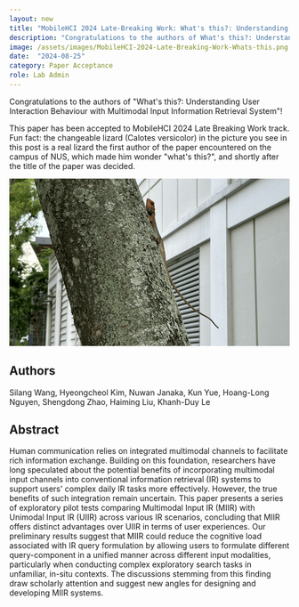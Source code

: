 ```yaml
---
layout: new
title: "MobileHCI 2024 Late-Breaking Work: What's this?: Understanding User Interaction Behaviour with Multimodal Input Information Retrieval System"
description: "Congratulations to the authors of What's this?: Understanding User Interaction Behaviour with Multimodal Input Information Retrieval System"
image: /assets/images/MobileHCI-2024-Late-Breaking-Work-Whats-this.png
date:  "2024-08-25"
category: Paper Acceptance
role: Lab Admin
---
```


Congratulations to the authors of "What's this?: Understanding User Interaction Behaviour with Multimodal Input Information Retrieval System"! 

This paper has been accepted to MobileHCI 2024 Late Breaking Work track. Fun fact: the changeable lizard (Calotes versicolor) in the picture you see in this post is a real lizard the first author of the paper encountered on the campus of NUS, which made him wonder "what's this?", and shortly after the title of the paper was decided.

![-](/assets/images/MobileHCI-2024-Late-Breaking-Work-Whats-this.png "-")


## Authors

Silang Wang, Hyeongcheol Kim, Nuwan Janaka, Kun Yue, Hoang-Long Nguyen, Shengdong Zhao, Haiming Liu, Khanh-Duy Le


## Abstract

Human communication relies on integrated multimodal channels to facilitate rich information exchange. Building on this foundation, researchers have long speculated about the potential benefits of incorporating multimodal input channels into conventional information retrieval (IR) systems to support users' complex daily IR tasks more effectively. However, the true benefits of such integration remain uncertain. This paper presents a series of exploratory pilot tests comparing Multimodal Input IR (MIIR) with Unimodal Input IR (UIIR) across various IR scenarios, concluding that MIIR offers distinct advantages over UIIR in terms of user experiences. Our preliminary results suggest that MIIR could reduce the cognitive load associated with IR query formulation by allowing users to formulate different query-component in a unified manner across different input modalities, particularly when conducting complex exploratory search tasks in unfamiliar, in-situ contexts. The discussions stemming from this finding draw scholarly attention and suggest new angles for designing and developing MIIR systems.

